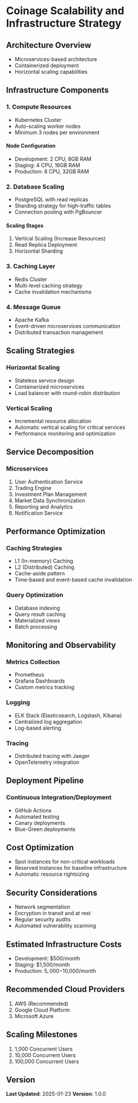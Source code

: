 # Coinage Scalability and Infrastructure Strategy

## Architecture Overview
- Microservices-based architecture
- Containerized deployment
- Horizontal scaling capabilities

## Infrastructure Components

### 1. Compute Resources
- Kubernetes Cluster
- Auto-scaling worker nodes
- Minimum 3 nodes per environment

#### Node Configuration
- Development: 2 CPU, 8GB RAM
- Staging: 4 CPU, 16GB RAM
- Production: 8 CPU, 32GB RAM

### 2. Database Scaling
- PostgreSQL with read replicas
- Sharding strategy for high-traffic tables
- Connection pooling with PgBouncer

#### Scaling Stages
1. Vertical Scaling (Increase Resources)
2. Read Replica Deployment
3. Horizontal Sharding

### 3. Caching Layer
- Redis Cluster
- Multi-level caching strategy
- Cache invalidation mechanisms

### 4. Message Queue
- Apache Kafka
- Event-driven microservices communication
- Distributed transaction management

## Scaling Strategies

### Horizontal Scaling
- Stateless service design
- Containerized microservices
- Load balancer with round-robin distribution

### Vertical Scaling
- Incremental resource allocation
- Automatic vertical scaling for critical services
- Performance monitoring and optimization

## Service Decomposition

### Microservices
1. User Authentication Service
2. Trading Engine
3. Investment Plan Management
4. Market Data Synchronization
5. Reporting and Analytics
6. Notification Service

## Performance Optimization

### Caching Strategies
- L1 (In-memory) Caching
- L2 (Distributed) Caching
- Cache-aside pattern
- Time-based and event-based cache invalidation

### Query Optimization
- Database indexing
- Query result caching
- Materialized views
- Batch processing

## Monitoring and Observability

### Metrics Collection
- Prometheus
- Grafana Dashboards
- Custom metrics tracking

### Logging
- ELK Stack (Elasticsearch, Logstash, Kibana)
- Centralized log aggregation
- Log-based alerting

### Tracing
- Distributed tracing with Jaeger
- OpenTelemetry integration

## Deployment Pipeline

### Continuous Integration/Deployment
- GitHub Actions
- Automated testing
- Canary deployments
- Blue-Green deployments

## Cost Optimization
- Spot instances for non-critical workloads
- Reserved instances for baseline infrastructure
- Automatic resource rightsizing

## Security Considerations
- Network segmentation
- Encryption in transit and at rest
- Regular security audits
- Automated vulnerability scanning

## Estimated Infrastructure Costs
- Development: $500/month
- Staging: $1,500/month
- Production: $5,000-$10,000/month

## Recommended Cloud Providers
1. AWS (Recommended)
2. Google Cloud Platform
3. Microsoft Azure

## Scaling Milestones
1. 1,000 Concurrent Users
2. 10,000 Concurrent Users
3. 100,000 Concurrent Users

## Version
**Last Updated**: 2025-01-23
**Version**: 1.0.0
